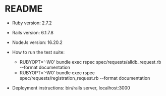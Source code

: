 # README


* Ruby version: 2.7.2
* Rails version: 6.1.7.8
* NodeJs version: 16.20.2


* How to run the test suite:
  - RUBYOPT='-W0' bundle exec rspec spec/requests/alldb_request.rb --format documentation
  - RUBYOPT='-W0' bundle exec rspec spec/requests/registration_request.rb --format documentation

* Deployment instructions: bin/rails server, localhost:3000


